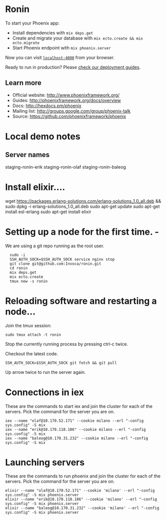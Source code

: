 # Ronin

To start your Phoenix app:

  * Install dependencies with `mix deps.get`
  * Create and migrate your database with `mix ecto.create && mix ecto.migrate`
  * Start Phoenix endpoint with `mix phoenix.server`

Now you can visit [`localhost:4000`](http://localhost:4000) from your browser.

Ready to run in production? Please [check our deployment guides](http://www.phoenixframework.org/docs/deployment).

## Learn more

  * Official website: http://www.phoenixframework.org/
  * Guides: http://phoenixframework.org/docs/overview
  * Docs: http://hexdocs.pm/phoenix
  * Mailing list: http://groups.google.com/group/phoenix-talk
  * Source: https://github.com/phoenixframework/phoenix

# Local demo notes

## Server names
staging-ronin-erik
staging-ronin-olaf
staging-ronin-baleog


# Install elixir....
wget https://packages.erlang-solutions.com/erlang-solutions_1.0_all.deb && sudo dpkg -i erlang-solutions_1.0_all.deb
sudo apt-get update
sudo apt-get install esl-erlang
sudo apt-get install elixir


# Setting up a node for the first time. -
We are using a git repo running as the root user.
```
  sudo -i
  SSH_AUTH_SOCK=$SSH_AUTH_SOCK service nginx stop
  git clone git@github.com:Invoca/ronin.git
  cd ronin
  mix deps.get
  mix ecto.create
  tmux new -s ronin
```

# Reloading software and restarting a node...
Join the tmux session:
```  
sudo tmux attach -t ronin
```
Stop the currently running process by pressing ctrl-c twice.

Checkout the latest code.
```
SSH_AUTH_SOCK=$SSH_AUTH_SOCK git fetch && git pull
```

Up arrow twice to run the server again.


# Connections in iex
These are the commands to start iex and join the cluster for each of the servers.  Pick the command for the server you are on. 
```
iex --name "olaf@10.170.52.171" --cookie milano --erl "-config sys.config" -S mix
iex --name "erik@10.170.118.186" --cookie milano --erl "-config sys.config" -S mix
iex --name "baleog@10.170.31.232" --cookie milano --erl "-config sys.config" -S mix
```

# Launching servers
These are the commands to run phoenix and join the cluster for each of the servers.  Pick the command for the server you are on. 
```
elixir --name "olaf@10.170.52.171" --cookie 'milano' --erl "-config sys.config" -S mix phoenix.server
elixir --name "erik@10.170.118.186" --cookie 'milano' --erl "-config sys.config" -S mix phoenix.server
elixir --name "baleog@10.170.31.232" --cookie 'milano' --erl "-config sys.config" -S mix phoenix.server
```
